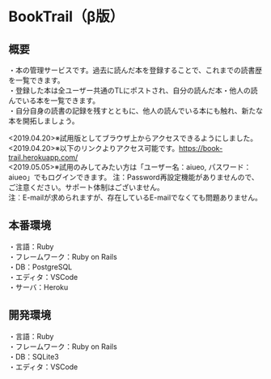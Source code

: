 BookTrail（β版）
====
## 概要
・本の管理サービスです。過去に読んだ本を登録することで、これまでの読書歴を一覧できます。<br>
・登録した本は全ユーザー共通のTLにポストされ、自分の読んだ本・他人の読んでいる本を一覧できます。<br>
・自分自身の読書の記録を残すとともに、他人の読んでいる本にも触れ、新たな本を開拓しましょう。<br>

<2019.04.20>※試用版としてブラウザ上からアクセスできるようにしました。<br>
<2019.04.20>※以下のリンクよりアクセス可能です。https://book-trail.herokuapp.com/ <br>
<2019.05.05>※試用のみしてみたい方は「ユーザー名：aiueo, パスワード：aiueo」でもログインできます。
注：Password再設定機能がありませんので、ご注意ください。サポート体制はございません。<br>
注︰E-mailが求められますが、存在しているE-mailでなくても問題ありません。<br>

## 本番環境
・言語：Ruby<br>
・フレームワーク：Ruby on Rails<br>
・DB：PostgreSQL<br>
・エディタ：VSCode<br>
・サーバ：Heroku

## 開発環境
・言語：Ruby<br>
・フレームワーク：Ruby on Rails<br>
・DB：SQLite3<br>
・エディタ：VSCode<br>

